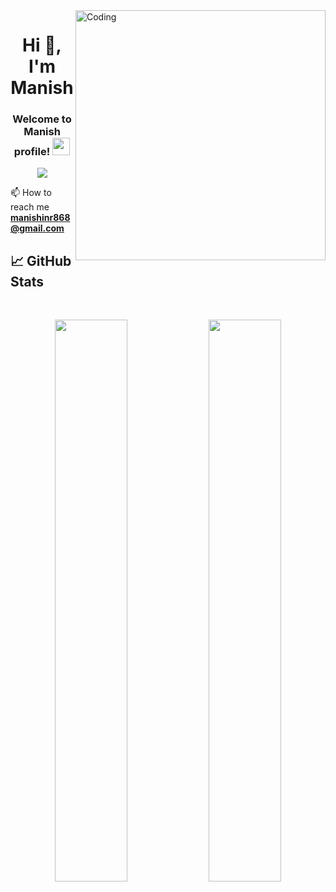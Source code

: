<img align="right" alt="Coding" width="400" src="https://cdn.dribbble.com/users/1365253/screenshots/6796374/bill-gates.png">
<h1 align="center">Hi 👋, I'm Manish</h1>
<h3 align="center">
  Welcome to Manish profile!
  <img src="https://media.giphy.com/media/hvRJCLFzcasrR4ia7z/giphy.gif" width="28">
</h3>

<!-- Typing SVG by Manish - https://github.com/innmanish/readme-typing-svg -->
<p align="center">
  <a href="https://github.com/ManishINN/readme-typing-svg"><img src="https://readme-typing-svg.herokuapp.com/?lines=Full-Stack%20Engineer%20;Self-taught%20;3years%20of%20coding%20experience;Always%20learning%20new%20things&font=Fira%20Code&center=true&width=440&height=45&color=f75c7e&vCenter=true&size=22"></a>
</p>

📫 How to reach me **manishinr868@gmail.com**

## 📈 GitHub Stats
<br>
<p align="center">
  <img width="48%" src="https://github-readme-stats.vercel.app/api?username=ManishINN&show_icons=true&theme=radical" />
  <img width="48%" src="https://github-readme-streak-stats.herokuapp.com/?user=ManishINN&theme=radical" />
</p>

<br/>
